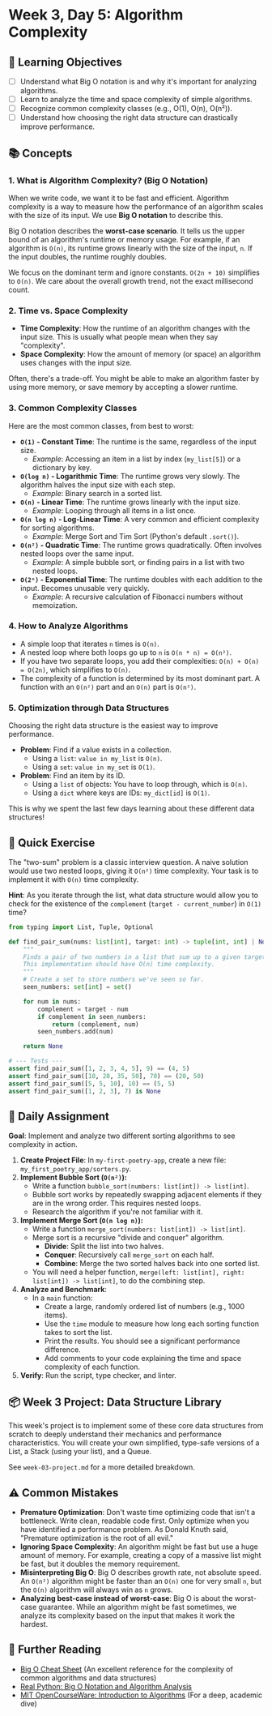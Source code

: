 # Week 3, Day 5: Algorithm Complexity

## 🎯 Learning Objectives

- [ ] Understand what Big O notation is and why it's important for analyzing algorithms.
- [ ] Learn to analyze the time and space complexity of simple algorithms.
- [ ] Recognize common complexity classes (e.g., O(1), O(n), O(n²)).
- [ ] Understand how choosing the right data structure can drastically improve performance.

## 📚 Concepts

### 1. What is Algorithm Complexity? (Big O Notation)

When we write code, we want it to be fast and efficient. Algorithm complexity is a way to measure how the performance of an algorithm scales with the size of its input. We use **Big O notation** to describe this.

Big O notation describes the **worst-case scenario**. It tells us the upper bound of an algorithm's runtime or memory usage. For example, if an algorithm is `O(n)`, its runtime grows linearly with the size of the input, `n`. If the input doubles, the runtime roughly doubles.

We focus on the dominant term and ignore constants. `O(2n + 10)` simplifies to `O(n)`. We care about the overall growth trend, not the exact millisecond count.

### 2. Time vs. Space Complexity

- **Time Complexity**: How the runtime of an algorithm changes with the input size. This is usually what people mean when they say "complexity".
- **Space Complexity**: How the amount of memory (or space) an algorithm uses changes with the input size.

Often, there's a trade-off. You might be able to make an algorithm faster by using more memory, or save memory by accepting a slower runtime.

### 3. Common Complexity Classes

Here are the most common classes, from best to worst:

- **`O(1)` - Constant Time**: The runtime is the same, regardless of the input size.
  - _Example_: Accessing an item in a list by index (`my_list[5]`) or a dictionary by key.
- **`O(log n)` - Logarithmic Time**: The runtime grows very slowly. The algorithm halves the input size with each step.
  - _Example_: Binary search in a sorted list.
- **`O(n)` - Linear Time**: The runtime grows linearly with the input size.
  - _Example_: Looping through all items in a list once.
- **`O(n log n)` - Log-Linear Time**: A very common and efficient complexity for sorting algorithms.
  - _Example_: Merge Sort and Tim Sort (Python's default `.sort()`).
- **`O(n²)` - Quadratic Time**: The runtime grows quadratically. Often involves nested loops over the same input.
  - _Example_: A simple bubble sort, or finding pairs in a list with two nested loops.
- **`O(2ⁿ)` - Exponential Time**: The runtime doubles with each addition to the input. Becomes unusable very quickly.
  - _Example_: A recursive calculation of Fibonacci numbers without memoization.

### 4. How to Analyze Algorithms

- A simple loop that iterates `n` times is `O(n)`.
- A nested loop where both loops go up to `n` is `O(n * n) = O(n²)`.
- If you have two separate loops, you add their complexities: `O(n) + O(n) = O(2n)`, which simplifies to `O(n)`.
- The complexity of a function is determined by its most dominant part. A function with an `O(n²)` part and an `O(n)` part is `O(n²)`.

### 5. Optimization through Data Structures

Choosing the right data structure is the easiest way to improve performance.

- **Problem**: Find if a value exists in a collection.
  - Using a `list`: `value in my_list` is `O(n)`.
  - Using a `set`: `value in my_set` is `O(1)`.
- **Problem**: Find an item by its ID.
  - Using a `list` of objects: You have to loop through, which is `O(n)`.
  - Using a `dict` where keys are IDs: `my_dict[id]` is `O(1)`.

This is why we spent the last few days learning about these different data structures!

## 🔹 Quick Exercise

The "two-sum" problem is a classic interview question. A naive solution would use two nested loops, giving it `O(n²)` time complexity. Your task is to implement it with `O(n)` time complexity.

**Hint**: As you iterate through the list, what data structure would allow you to check for the existence of the `complement` (`target - current_number`) in `O(1)` time?

```python
from typing import List, Tuple, Optional

def find_pair_sum(nums: list[int], target: int) -> tuple[int, int] | None:
    """
    Finds a pair of two numbers in a list that sum up to a given target.
    This implementation should have O(n) time complexity.
    """
    # Create a set to store numbers we've seen so far.
    seen_numbers: set[int] = set()

    for num in nums:
        complement = target - num
        if complement in seen_numbers:
            return (complement, num)
        seen_numbers.add(num)

    return None

# --- Tests ---
assert find_pair_sum([1, 2, 3, 4, 5], 9) == (4, 5)
assert find_pair_sum([10, 20, 35, 50], 70) == (20, 50)
assert find_pair_sum([5, 5, 10], 10) == (5, 5)
assert find_pair_sum([1, 2, 3], 7) is None
```

## 📝 Daily Assignment

**Goal**: Implement and analyze two different sorting algorithms to see complexity in action.

1.  **Create Project File**: In `my-first-poetry-app`, create a new file: `my_first_poetry_app/sorters.py`.
2.  **Implement Bubble Sort (`O(n²)`):**
    - Write a function `bubble_sort(numbers: list[int]) -> list[int]`.
    - Bubble sort works by repeatedly swapping adjacent elements if they are in the wrong order. This requires nested loops.
    - Research the algorithm if you're not familiar with it.
3.  **Implement Merge Sort (`O(n log n)`):**
    - Write a function `merge_sort(numbers: list[int]) -> list[int]`.
    - Merge sort is a recursive "divide and conquer" algorithm.
      - **Divide**: Split the list into two halves.
      - **Conquer**: Recursively call `merge_sort` on each half.
      - **Combine**: Merge the two sorted halves back into one sorted list.
    - You will need a helper function, `merge(left: list[int], right: list[int]) -> list[int]`, to do the combining step.
4.  **Analyze and Benchmark**:
    - In a `main` function:
      - Create a large, randomly ordered list of numbers (e.g., 1000 items).
      - Use the `time` module to measure how long each sorting function takes to sort the list.
      - Print the results. You should see a significant performance difference.
      - Add comments to your code explaining the time and space complexity of each function.
5.  **Verify**: Run the script, type checker, and linter.

## 📦 Week 3 Project: Data Structure Library

This week's project is to implement some of these core data structures from scratch to deeply understand their mechanics and performance characteristics. You will create your own simplified, type-safe versions of a List, a Stack (using your list), and a Queue.

See `week-03-project.md` for a more detailed breakdown.

## ⚠️ Common Mistakes

- **Premature Optimization**: Don't waste time optimizing code that isn't a bottleneck. Write clean, readable code first. Only optimize when you have identified a performance problem. As Donald Knuth said, "Premature optimization is the root of all evil."
- **Ignoring Space Complexity**: An algorithm might be fast but use a huge amount of memory. For example, creating a copy of a massive list might be fast, but it doubles the memory requirement.
- **Misinterpreting Big O**: Big O describes growth rate, not absolute speed. An `O(n²)` algorithm might be faster than an `O(n)` one for very small `n`, but the `O(n)` algorithm will always win as `n` grows.
- **Analyzing best-case instead of worst-case**: Big O is about the worst-case guarantee. While an algorithm might be fast sometimes, we analyze its complexity based on the input that makes it work the hardest.

## 📖 Further Reading

- [Big O Cheat Sheet](https://www.bigocheatsheet.com/) (An excellent reference for the complexity of common algorithms and data structures)
- [Real Python: Big O Notation and Algorithm Analysis](https://realpython.com/big-o-notation-python/)
- [MIT OpenCourseWare: Introduction to Algorithms](https://ocw.mit.edu/courses/6-006-introduction-to-algorithms-fall-2011/) (For a deep, academic dive)
